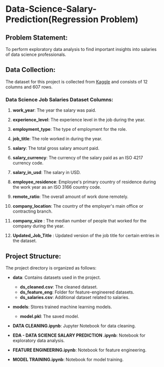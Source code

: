 # Data-Science-Salary-Prediction(Regression Problem)

## Problem Statement:
To perform exploratory data analysis to find important insights into salaries of data science professionals.

## Data Collection:
The dataset for this project is collected from [Kaggle](https://www.kaggle.com/datasets/saurabhshahane/data-science-jobs-salaries) and consists of 12 columns and 607 rows. 

### Data Science Job Salaries Dataset Columns:

1. **work_year**: The year the salary was paid.

2. **experience_level**: The experience level in the job during the year.

3. **employment_type**: The type of employment for the role.

4. **job_title**: The role worked in during the year.

5. **salary**: The total gross salary amount paid.

6. **salary_currency**: The currency of the salary paid as an ISO 4217 currency code.

7. **salary_in_usd**: The salary in USD.

8. **employee_residence**: Employee's primary country of residence during the work year as an ISO 3166 country code.

9. **remote_ratio**: The overall amount of work done remotely.

10. **company_location**: The country of the employer's main office or contracting branch.

11. **company_size** : The median number of people that worked for the company during the year.

12. **Updated_Job_Title** :  Updated version of the job title for certain entries in the dataset.

    

## Project Structure:
The project directory is organized as follows:

- **data**: Contains datasets used in the project.
  - **ds_cleaned.csv**: The cleaned dataset.
  - **ds_feature_eng**: Folder for feature-engineered datasets.
  - **ds_salaries.csv**: Additional dataset related to salaries.

- **models**: Stores trained machine learning models.
  - **model.pkl**: The saved model.

- **DATA CLEANING.ipynb**: Jupyter Notebook for data cleaning.
- **EDA - DATA SCIENCE SALARY PREDICTION .ipynb**: Notebook for exploratory data analysis.
- **FEATURE ENGINEERING.ipynb**: Notebook for feature engineering.
- **MODEL TRAINING.ipynb**: Notebook for model training.
